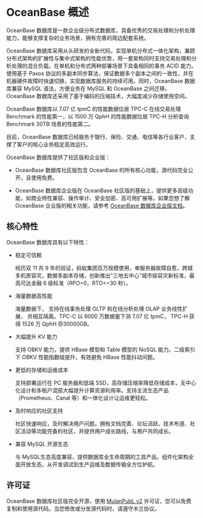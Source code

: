 # OceanBase 概述

OceanBase 数据库是一款企业级分布式数据库，具备优秀的交易处理和分析处理能力，能够支撑复杂的业务场景，拥有完善的周边配套系统。

OceanBase 数据库采用从头研发的全新代码，实现单机分布式一体化架构，兼顾分布式架构的扩展性与集中式架构的性能优势，用一套架构同时支持交易处理和分析处理的混合负载。在单机和分布式两种部署场景下具备相同的事务 ACID 能力。使用基于 Paxos 协议的多副本同步算法，保证数据多个副本之间的一致性，并在机器硬件故障时快速切换，实现数据库服务的持续可用。同时，OceanBase 数据库兼容 MySQL 语法，方便业务在 MySQL 和 OceanBase 之间迁移。OceanBase 数据库还采用了基于编码的压缩技术，大幅度减少存储使用空间。

OceanBase 数据库以 7.07 亿 tpmC 的性能数据位居 TPC-C 在线交易处理 Benchmark 的性能第一，以 1500 万 QphH 的性能数据位居 TPC-H 分析查询 Benchmark 30TB 场景的性能第二。

目前，OceanBase 数据库已经服务于银行、保险、交通、电信等各行业客户，支撑了客户的核心业务稳定高效运行。

OceanBase 数据库提供了社区版和企业版：

* OceanBase 数据库社区版包含 OceanBase 的所有核心功能，源代码完全公开，且使用免费。

* OceanBase 数据库企业版在 OceanBase 社区版的基础上，提供更多高级功能，如商业特性兼容、操作审计、安全加密、高可用扩展等。如果您想了解 OceanBase 企业版的相关功能，请参考 [OceanBase 数据库企业版文档](https://www.oceanbase.com/docs)。


## 核心特性

OceanBase 数据库具有以下特性：

* 稳定可信赖

  经历双 11 共 9 年的验证，蚂蚁集团百万规模使用，单服务器故障自愈，跨城多机房容灾，数据多副本存储，创新推出“三地五中心”城市级容灾新标准，最高可达金融 6 级标准（RPO=0，RTO<=30 秒）。
  
* 海量数据高性能

  海量数据下， 支持在线事务处理 OLTP 和在线分析处理 OLAP 业务线性扩展， 并相互隔离。TPC-C 以 6000 万数据量下测 7.07 亿 tpmC， TPC-H 获得 1526 万 QphH @30000GB。
  
* 大幅提升 KV 能力

  支持 OBKV 能力，提供 HBase 模型和 Table 模型的 NoSQL 能力。二级索引下 OBKV 性能指数级提升，有效避免 HBase 性能抖动问题。
  
* 更低的存储和运维成本

  支持部署运行在 PC 服务器和低端 SSD，高存储压缩率降低存储成本，无中心化设计和多租户混部大幅提升计算资源利用率。支持主流生态产品（Prometheus、Canal 等）和一体化设计让运维更轻松。
  
* 及时响应的社区支持

  社区快速响应，及时解决用户问题。拥有文档完善、论坛活跃、技术布道、社区活动等功能完备的社区，并提供用户成长路线，与用户共同成长。
  
* 兼容 MySQL 开源生态

  与 MySQL生态高度兼容，提供数据库全生命周期的工具产品，组件化架构全面开放生态，从开发调试到生产运维及数据传输全方位护航。

## 许可证

OceanBase 数据库社区版完全开源，使用 [MulanPubL v2](http://license.coscl.org.cn/MulanPubL-2.0/index.html) 许可证，您可以免费复制和使用源代码。当您修改或分发源代码时，请遵守木兰协议。
